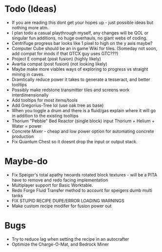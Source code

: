 # Todo (Ideas)
- If you are reading this dont get your hopes up - just possible ideas but nothing more atm.
- I plan todo a casual playthrough myself, any changes will be QOL or singular fun additions, no huge overhauls, no giant webs of coding.
- Centrifuge progress bar looks like 1 pixel to high on the y axis maybe?
- Computer Cube should be an in game Wiki for tiles. (Someday not soon, add compat for mods if that GTCX guy uses GTC???)
- Project E compat (post fusion) (highly likely)
- Avartia compat (post fusion) (not looking likely)
- Maybe make more viables ways of exploring to progress vs straight mining in caves.
- Dramtically reduce power it takes to generate a tesseract, and better tooltips
- Possibly make redstone transmitter tiles and screens work interdimensionally
- Add tooltips for most items/tools
- Add Gregorius-Tree lol (use oak tree as base)
- When you toggle a drum and there is a fluid/gas explain where it will go in addition to the existing tooltips
- Thorium "Pebble" Bed Reactor (single block) input Thorium + Helium + Water = power
- Concrete Mixer - cheap and low power option for automating concrete production
- Fix Quantum Chest so it doesnt drop the input or output stack.

# Maybe-do
- Fix Speiger's total apathy twoards rotated block textures - will be a PITA have to remove and redo facing implementation
- Multiplayer support for Basic Worktable.
- Redo Forge Fluid Transfer method to account for speigers dumb multi tanks
- FIX STUPID RECIPE DUPE/ERROR LOADING WARNINGS
- Make custom recipe modifer for fusion power out

# Bugs
- Try to reduce lag when setting the recipe in an autocrafter
- Optimize the Charge-O-Mat, and Bedrock Miner